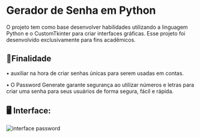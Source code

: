# Gerador de Senha em Python
O projeto tem como base desenvolver habilidades utilizando a linguagem Python e o CustomTkinter para criar interfaces gráficas.
Esse projeto foi desenvolvido exclusivamente para fins acadêmicos.

📍Finalidade 
----------------------------------------------------------
• auxiliar na hora de criar senhas únicas para serem usadas em contas.


• O Password Generate  garante segurança ao utilizar números e letras para criar uma senha para seus usuários de forma segura, fácil e rápida.

🖥️ Interface:
-----------------------------------------------------------
![interface password](https://github.com/user-attachments/assets/e7b3ebe4-60e1-41ab-8a31-8ab364f1d456)


